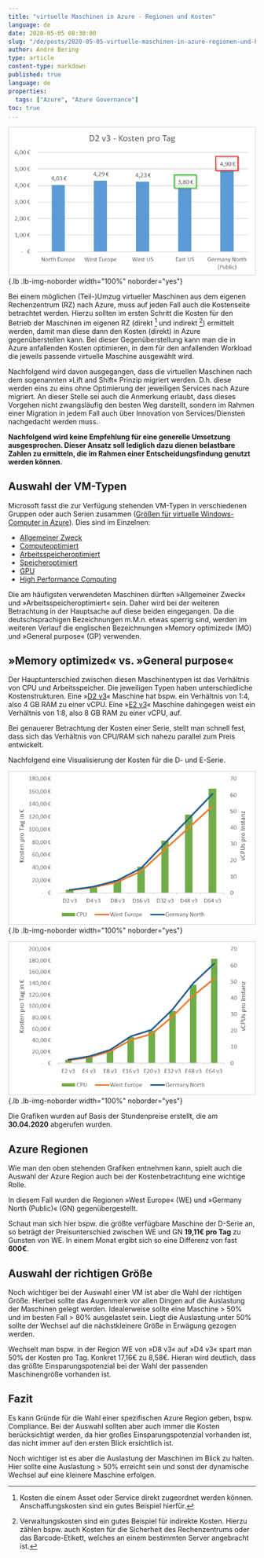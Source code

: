 ```yaml
---
title: "virtuelle Maschinen in Azure - Regionen und Kosten"
language: de
date: 2020-05-05 08:30:00
slug: "/de/posts/2020-05-05-virtuelle-maschinen-in-azure-regionen-und-kosten"
author: André Bering
type: article
content-type: markdown
published: true
language: de
properties:
  tags: ["Azure", "Azure Governance"]  
toc: true
...
```


![D2v3 pro Tag](d2v3-pro-tag.png){.lb .lb-img-noborder width="100%" noborder="yes"}

Bei einem möglichen (Teil-)Umzug virtueller Maschinen aus dem eigenen Rechenzentrum (RZ) nach Azure, muss auf jeden Fall auch die Kostenseite betrachtet werden. Hierzu sollten im ersten Schritt die Kosten für den Betrieb der Maschinen im eigenen RZ (direkt [^direkt] und indirekt [^indirekt]) ermittelt werden, damit man diese dann den Kosten (direkt) in Azure gegenüberstellen kann.
Bei dieser Gegenüberstellung kann man die in Azure anfallenden Kosten optimieren, in dem für den anfallenden Workload die jeweils passende virtuelle Maschine ausgewählt wird.

<!-- more -->

Nachfolgend wird davon ausgegangen, dass die virtuellen Maschinen nach dem sogenannten »Lift and Shift« Prinzip migriert werden. D.h. diese werden eins zu eins ohne Optimierung der jeweiligen Services nach Azure migriert. An dieser Stelle sei auch die Anmerkung erlaubt, dass dieses Vorgehen nicht zwangsläufig den besten Weg darstellt, sondern im Rahmen einer Migration in jedem Fall auch über Innovation von Services/Diensten nachgedacht werden muss.

**Nachfolgend wird keine Empfehlung für eine generelle Umsetzung ausgesprochen. Dieser Ansatz soll lediglich dazu dienen belastbare Zahlen zu ermitteln, die im Rahmen einer Entscheidungsfindung genutzt werden können.**

## Auswahl der VM-Typen

Microsoft fasst die zur Verfügung stehenden VM-Typen in verschiedenen Gruppen oder auch Serien zusammen ([Größen für virtuelle Windows-Computer in Azure](https://docs.microsoft.com/de-de/azure/virtual-machines/windows/sizes)). Dies sind im Einzelnen:

* [Allgemeiner Zweck](https://docs.microsoft.com/de-de/azure/virtual-machines/sizes-general)
* [Computeoptimiert](https://docs.microsoft.com/de-de/azure/virtual-machines/sizes-compute)
* [Arbeitsspeicheroptimiert](https://docs.microsoft.com/de-de/azure/virtual-machines/sizes-memory)
* [Speicheroptimiert](https://docs.microsoft.com/de-de/azure/virtual-machines/sizes-storage)
* [GPU](https://docs.microsoft.com/de-de/azure/virtual-machines/sizes-gpu)
* [High Performance Computing](https://docs.microsoft.com/de-de/azure/virtual-machines/sizes-hpc)

Die am häufigsten verwendeten Maschinen dürften »Allgemeiner Zweck« und »Arbeitsspeicheroptimiert« sein. Daher wird bei der weiteren Betrachtung in der Hauptsache auf diese beiden eingegangen. Da die deutschsprachigen Bezeichnungen m.M.n. etwas sperrig sind, werden im weiteren Verlauf die englischen Bezeichnungen »Memory optimized« (MO) und »General purpose« (GP) verwenden.

## »Memory optimized« vs. »General purpose«

Der Hauptunterschied zwischen diesen Maschinentypen ist das Verhältnis von CPU und Arbeitsspeicher. Die jeweiligen Typen haben unterschiedliche Kostenstrukturen. Eine »[D2 v3](https://docs.microsoft.com/en-us/azure/virtual-machines/dv3-dsv3-series)« Maschine hat bspw. ein Verhältnis von 1:4, also 4 GB RAM zu einer vCPU. Eine »[E2 v3](https://docs.microsoft.com/en-us/azure/virtual-machines/ev3-esv3-series)« Maschine dahingegen weist ein Verhältnis von 1:8, also 8 GB RAM zu einer vCPU, auf.

Bei genauerer Betrachtung der Kosten einer Serie, stellt man schnell fest, dass sich das Verhältnis von CPU/RAM sich nahezu parallel zum Preis entwickelt.

Nachfolgend eine Visualisierung der Kosten für die D- und E-Serie.

![D-Serie Kosten](d-serie-kosten.png){.lb .lb-img-noborder width="100%" noborder="yes"}

![E-Serie Kosten](e-serie-kosten.png){.lb .lb-img-noborder width="100%" noborder="yes"}

Die Grafiken wurden auf Basis der Stundenpreise erstellt, die am **30.04.2020** abgerufen wurden.

## Azure Regionen

Wie man den oben stehenden Grafiken entnehmen kann, spielt auch die Auswahl der Azure Region auch bei der Kostenbetrachtung eine wichtige Rolle.

In diesem Fall wurden die Regionen »West Europe« (WE) und »Germany North (Public)« (GN) gegenübergestellt.

Schaut man sich hier bspw. die größte verfügbare Maschine der D-Serie an, so beträgt der Preisunterschied zwischen WE und GN **19,11€ pro Tag** zu Gunsten von WE. In einem Monat ergibt sich so eine Differenz von fast **600€**.

## Auswahl der richtigen Größe

Noch wichtiger bei der Auswahl einer VM ist aber die Wahl der richtigen Größe. Hierbei sollte das Augenmerk vor allen Dingen auf die Auslastung der Maschinen gelegt werden. Idealerweise sollte eine Maschine > 50% und im besten Fall > 80% ausgelastet sein. Liegt die Auslastung unter 50% sollte der Wechsel auf die nächstkleinere Größe in Erwägung gezogen werden.

Wechselt man bspw. in der Region WE von »D8 v3« auf »D4 v3« spart man 50% der Kosten pro Tag. Konkret 17,16€ zu 8,58€. Hieran wird deutlich, dass das größte Einsparungspotenzial bei der Wahl der passenden Maschinengröße vorhanden ist.

## Fazit

Es kann Gründe für die Wahl einer spezifischen Azure Region geben, bspw. Compliance. Bei der Auswahl sollten aber auch immer die Kosten berücksichtigt werden, da hier großes Einsparungspotenzial vorhanden ist, das nicht immer auf den ersten Blick ersichtlich ist.

Noch wichtiger ist es aber die Auslastung der Maschinen im Blick zu halten. Hier sollte eine Auslastung > 50% erreicht sein und sonst der dynamische Wechsel auf eine kleinere Maschine erfolgen.

[^direkt]: Kosten die einem Asset oder Service direkt zugeordnet werden können. Anschaffungskosten sind ein gutes Beispiel hierfür.
[^indirekt]: Verwaltungskosten sind ein gutes Beispiel für indirekte Kosten. Hierzu zählen bspw. auch Kosten für die Sicherheit des Rechenzentrums oder das Barcode-Etikett, welches an einem bestimmten Server angebracht ist.